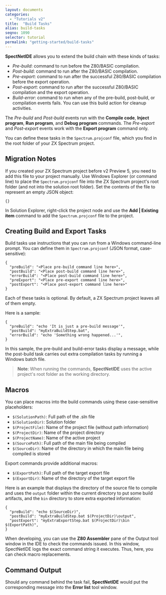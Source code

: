 ```yaml
---
layout: documents
categories: 
  - "Tutorials v2"
title:  "Build Tasks"
alias: build-tasks
seqno: 1090
selector: tutorial
permalink: "getting-started/build-tasks"
---
```


__SpectNetIDE__ allows you to extend the build chain with these kinds of tasks:

- *Pre-build*: command to run before the Z80/BASIC compilation.
- *Post-build*: command to run after the Z80/BASIC compilation.
- *Pre-export*: command to run after the successful Z80/BASIC compilation before the export operation.
- *Post-export*: command to run after the successful Z80/BASIC compilation and the export operation.
- *Build-error*: command to run when any of the pre-build, post-build, or compilation events fails. You can use this build action for cleanup activities.

The *Pre-build* and *Post-build* events run with the **Compile code**, **Inject program**, **Run program**, and **Debug program** commands. The *Pre-export* and *Post-export* events work with the **Export program** command only.

You can define these tasks in the `Spectrum.projconf` file, which you find in the root folder of your ZX Spectrum project.

## Migration Notes

If you created your ZX Spectrum project before v2 Preview 5, you need to add this file to your project manually. Use Windows Explorer (or command line) to place the `Spectrum.projconf` file into the ZX Spectrum project's root folder (and not into the solution root folder). Set the contents of the file to represent an empty JSON object:

```
{}
```

In Solution Explorer, right-click the project node and use the **Add \| Existing item** command to add the `Spectrum.projconf` file to the project.

## Creating Build and Export Tasks

Build tasks use instructions that you can run from a Windows command-line prompt. You can define them in `Spectrum.projconf` (JSON format, case-sensitive):

```
{
  "preBuild": "<Place pre-build command line here>",
  "postBuild": "<Place post-build command line here>",
  "errorBuild": "<Place post-build command line here>",
  "preExport": "<Place pre-export command line here>",
  "postExport": "<Place post-export command line here>"
}
```
Each of these tasks is optional. By default, a ZX Spectrum project leaves all of them empty.

Here is a sample:

```
{
  "preBuild": "echo 'It is just a pre-build message'",
  "postBuild": "myExtraBuildStep.bat",
  "errorBuild": "echo 'Something wrong happened...'",
}
```

In this sample, the pre-build and build-error tasks display a message, while the post-build task carries out extra compilation tasks by running a Windows batch file.

> **Note**: When running the commands, __SpectNetIDE__ uses the active project's root folder as the working directory.

## Macros

You can place macros into the build commands using these case-sensitive placeholders:
- `$(SolutionPath)`: Full path of the .sln file
- `$(SolutionDir)`: Solution folder
- `$(ProjectFile)`: Name of the project file (without path information)
- `$(ProjectDir)`: Name of the project directory
- `$(ProjectName)`: Name of the active project
- `$(SourcePath)`: Full path of the main file being compiled
- `$(SourceDir)`: Name of the directory in which the main file being compiled is stored

Export commands provide additional macros:

- `$(ExportPath)`: Full path of the target export file
- `$(ExportDir)`: Name of the directory of the target export file

Here is an example that displays the directory of the source file to compile and uses the `output` folder within the current directory to put some build artifacts, and the `bin` directory to store extra exported information:

```
{
  "preBuild": "echo $(SourceDir)",
  "postBuild": "myExtraBuildStep.bat $(ProjectDir)\output",
  "postExport": "myExtraExportStep.bat $(ProjectDir)\bin $(ExportPath)",
}
```

When developing, you can use the **Z80 Assembler** pane of the Output tool window in the IDE to check the commands issued. In this window, SpectNetIDE logs the exact command string it executes. Thus, here, you can check macro replacements.

## Command Output

Should any command behind the task fail, __SpectNetIDE__ would put the corresponding message into the __Error list__ tool window.
